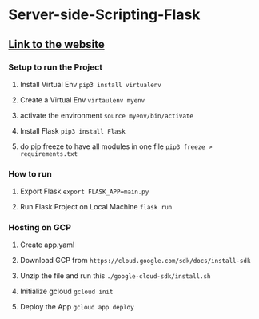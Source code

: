 # Server-side-Scripting-Flask 

## [Link to the website](https://finntechstocks.uw.r.appspot.com/)

### Setup to run the Project

1. Install Virtual Env
`pip3 install virtualenv`

2. Create a Virtual Env
`virtaulenv myenv`

3. activate the environment
`source myenv/bin/activate`

4. Install Flask
`pip3 install Flask`

5. do pip freeze to have all modules in one file
`pip3 freeze > requirements.txt`

### How to run
1. Export Flask
`export FLASK_APP=main.py`

2. Run Flask Project on Local Machine
`flask run`

### Hosting on GCP

1. Create app.yaml

2. Download GCP from
`https://cloud.google.com/sdk/docs/install-sdk`

3. Unzip the file and run this
`./google-cloud-sdk/install.sh`

4. Initialize gcloud
`gcloud init`

5. Deploy the App
`gcloud app deploy`
